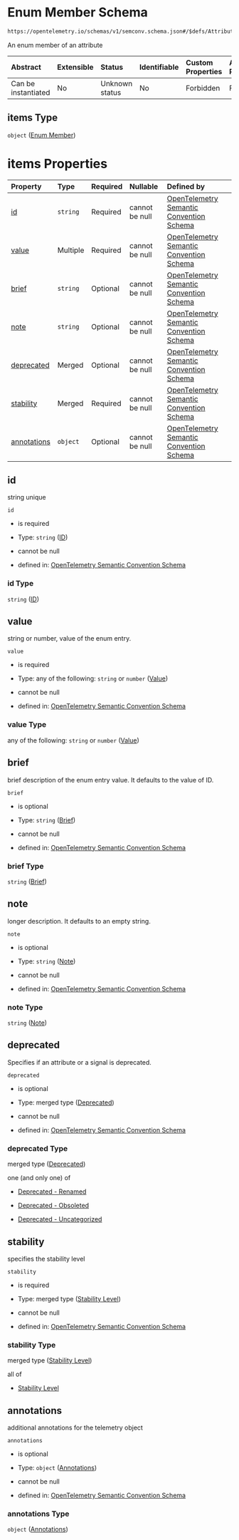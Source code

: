 # Enum Member Schema

```txt
https://opentelemetry.io/schemas/v1/semconv.schema.json#/$defs/AttributeEnumType/properties/members/items
```

An enum member of an attribute

| Abstract            | Extensible | Status         | Identifiable | Custom Properties | Additional Properties | Access Restrictions | Defined In                                                                           |
| :------------------ | :--------- | :------------- | :----------- | :---------------- | :-------------------- | :------------------ | :----------------------------------------------------------------------------------- |
| Can be instantiated | No         | Unknown status | No           | Forbidden         | Forbidden             | none                | [semconv.schema.json\*](../../../schemas/semconv.schema.json "open original schema") |

## items Type

`object` ([Enum Member](../attribute/semconv-opentelemetry-semantic-convention-schema-definitions-attribute-enum-type-properties-members-enum-member.md))

# items Properties

| Property                    | Type     | Required | Nullable       | Defined by                                                                                                                                                                                                                                                                                                                 |
| :-------------------------- | :------- | :------- | :------------- | :------------------------------------------------------------------------------------------------------------------------------------------------------------------------------------------------------------------------------------------------------------------------------------------------------------------------- |
| [id](#id)                   | `string` | Required | cannot be null | [OpenTelemetry Semantic Convention Schema](../attribute/semconv-opentelemetry-semantic-convention-schema-definitions-attribute-enum-type-properties-members-enum-member-properties-id.md "https://opentelemetry.io/schemas/v1/semconv.schema.json#/$defs/AttributeEnumType/properties/members/items/properties/id")                     |
| [value](#value)             | Multiple | Required | cannot be null | [OpenTelemetry Semantic Convention Schema](../attribute/semconv-opentelemetry-semantic-convention-schema-definitions-attribute-enum-type-properties-members-enum-member-properties-value.md "https://opentelemetry.io/schemas/v1/semconv.schema.json#/$defs/AttributeEnumType/properties/members/items/properties/value")               |
| [brief](#brief)             | `string` | Optional | cannot be null | [OpenTelemetry Semantic Convention Schema](../attribute/semconv-opentelemetry-semantic-convention-schema-definitions-attribute-enum-type-properties-members-enum-member-properties-brief.md "https://opentelemetry.io/schemas/v1/semconv.schema.json#/$defs/AttributeEnumType/properties/members/items/properties/brief")               |
| [note](#note)               | `string` | Optional | cannot be null | [OpenTelemetry Semantic Convention Schema](../attribute/semconv-opentelemetry-semantic-convention-schema-definitions-attribute-enum-type-properties-members-enum-member-properties-note.md "https://opentelemetry.io/schemas/v1/semconv.schema.json#/$defs/AttributeEnumType/properties/members/items/properties/note")                 |
| [deprecated](#deprecated)   | Merged   | Optional | cannot be null | [OpenTelemetry Semantic Convention Schema](../deprecated/README.md "https://opentelemetry.io/schemas/v1/semconv.schema.json#/$defs/AttributeEnumType/properties/members/items/properties/deprecated")                                                                   |
| [stability](#stability)     | Merged   | Required | cannot be null | [OpenTelemetry Semantic Convention Schema](../attribute/semconv-opentelemetry-semantic-convention-schema-definitions-attribute-enum-type-properties-members-enum-member-properties-stability-level.md "https://opentelemetry.io/schemas/v1/semconv.schema.json#/$defs/AttributeEnumType/properties/members/items/properties/stability") |
| [annotations](#annotations) | `object` | Optional | cannot be null | [OpenTelemetry Semantic Convention Schema](../annotations/README.md "https://opentelemetry.io/schemas/v1/semconv.schema.json#/$defs/AttributeEnumType/properties/members/items/properties/annotations")                                                                 |

## id

string unique

`id`

* is required

* Type: `string` ([ID](../attribute/semconv-opentelemetry-semantic-convention-schema-definitions-attribute-enum-type-properties-members-enum-member-properties-id.md))

* cannot be null

* defined in: [OpenTelemetry Semantic Convention Schema](../attribute/semconv-opentelemetry-semantic-convention-schema-definitions-attribute-enum-type-properties-members-enum-member-properties-id.md "https://opentelemetry.io/schemas/v1/semconv.schema.json#/$defs/AttributeEnumType/properties/members/items/properties/id")

### id Type

`string` ([ID](../attribute/semconv-opentelemetry-semantic-convention-schema-definitions-attribute-enum-type-properties-members-enum-member-properties-id.md))

## value

string or number, value of the enum entry.

`value`

* is required

* Type: any of the following: `string` or `number` ([Value](../attribute/semconv-opentelemetry-semantic-convention-schema-definitions-attribute-enum-type-properties-members-enum-member-properties-value.md))

* cannot be null

* defined in: [OpenTelemetry Semantic Convention Schema](../attribute/semconv-opentelemetry-semantic-convention-schema-definitions-attribute-enum-type-properties-members-enum-member-properties-value.md "https://opentelemetry.io/schemas/v1/semconv.schema.json#/$defs/AttributeEnumType/properties/members/items/properties/value")

### value Type

any of the following: `string` or `number` ([Value](../attribute/semconv-opentelemetry-semantic-convention-schema-definitions-attribute-enum-type-properties-members-enum-member-properties-value.md))

## brief

brief description of the enum entry value. It defaults to the value of ID.

`brief`

* is optional

* Type: `string` ([Brief](../attribute/semconv-opentelemetry-semantic-convention-schema-definitions-attribute-enum-type-properties-members-enum-member-properties-brief.md))

* cannot be null

* defined in: [OpenTelemetry Semantic Convention Schema](../attribute/semconv-opentelemetry-semantic-convention-schema-definitions-attribute-enum-type-properties-members-enum-member-properties-brief.md "https://opentelemetry.io/schemas/v1/semconv.schema.json#/$defs/AttributeEnumType/properties/members/items/properties/brief")

### brief Type

`string` ([Brief](../attribute/semconv-opentelemetry-semantic-convention-schema-definitions-attribute-enum-type-properties-members-enum-member-properties-brief.md))

## note

longer description. It defaults to an empty string.

`note`

* is optional

* Type: `string` ([Note](../attribute/semconv-opentelemetry-semantic-convention-schema-definitions-attribute-enum-type-properties-members-enum-member-properties-note.md))

* cannot be null

* defined in: [OpenTelemetry Semantic Convention Schema](../attribute/semconv-opentelemetry-semantic-convention-schema-definitions-attribute-enum-type-properties-members-enum-member-properties-note.md "https://opentelemetry.io/schemas/v1/semconv.schema.json#/$defs/AttributeEnumType/properties/members/items/properties/note")

### note Type

`string` ([Note](../attribute/semconv-opentelemetry-semantic-convention-schema-definitions-attribute-enum-type-properties-members-enum-member-properties-note.md))

## deprecated

Specifies if an attribute or a signal is deprecated.

`deprecated`

* is optional

* Type: merged type ([Deprecated](../deprecated/README.md))

* cannot be null

* defined in: [OpenTelemetry Semantic Convention Schema](../deprecated/README.md "https://opentelemetry.io/schemas/v1/semconv.schema.json#/$defs/AttributeEnumType/properties/members/items/properties/deprecated")

### deprecated Type

merged type ([Deprecated](../deprecated/README.md))

one (and only one) of

* [Deprecated - Renamed](../deprecated/semconv-opentelemetry-semantic-convention-schema-definitions-deprecated-oneof-deprecated---renamed.md "check type definition")

* [Deprecated - Obsoleted](../deprecated/semconv-opentelemetry-semantic-convention-schema-definitions-deprecated-oneof-deprecated---obsoleted.md "check type definition")

* [Deprecated - Uncategorized](../deprecated/semconv-opentelemetry-semantic-convention-schema-definitions-deprecated-oneof-deprecated---uncategorized.md "check type definition")

## stability

specifies the stability level

`stability`

* is required

* Type: merged type ([Stability Level](../attribute/semconv-opentelemetry-semantic-convention-schema-definitions-attribute-enum-type-properties-members-enum-member-properties-stability-level.md))

* cannot be null

* defined in: [OpenTelemetry Semantic Convention Schema](../attribute/semconv-opentelemetry-semantic-convention-schema-definitions-attribute-enum-type-properties-members-enum-member-properties-stability-level.md "https://opentelemetry.io/schemas/v1/semconv.schema.json#/$defs/AttributeEnumType/properties/members/items/properties/stability")

### stability Type

merged type ([Stability Level](../attribute/semconv-opentelemetry-semantic-convention-schema-definitions-attribute-enum-type-properties-members-enum-member-properties-stability-level.md))

all of

* [Stability Level](../attribute/semconv-opentelemetry-semantic-convention-schema-definitions-attribute-enum-type-properties-members-enum-member-properties-stability-level-allof-stability-level.md "check type definition")

## annotations

additional annotations for the telemetry object

`annotations`

* is optional

* Type: `object` ([Annotations](../annotations/README.md))

* cannot be null

* defined in: [OpenTelemetry Semantic Convention Schema](../annotations/README.md "https://opentelemetry.io/schemas/v1/semconv.schema.json#/$defs/AttributeEnumType/properties/members/items/properties/annotations")

### annotations Type

`object` ([Annotations](../annotations/README.md))
